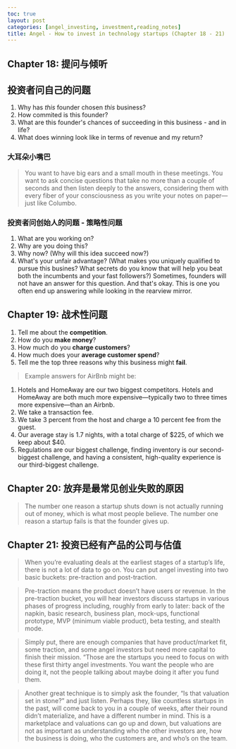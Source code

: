 ```yaml
---
toc: true
layout: post
categories: [angel_investing, investment,reading_notes]
title: Angel - How to invest in technology startups (Chapter 18 - 21)
---
```

## Chapter 18: 提问与倾听
## 投资者问自己的问题
> 
1. Why has *this* founder chosen *this* business?
2. How commited is this founder?
3. What are this founder's chances of succeeding in this business - and in life?
4. What does winning look like in terms of revenue and my return?
### 大耳朵小嘴巴
> You want to have big ears and a small mouth in these meetings. You want to ask concise questions that take no more than a couple of seconds and then listen deeply to the answers, considering them with every fiber of your consciousness as you write your notes on paper—just like Columbo.
### 投资者问创始人的问题 - 策略性问题
1. What are you working on?
2. Why are you doing this?
3. Why now? (Why will this idea succeed now?)
4. What's your unfair advantage? (What makes you uniquely qualified to pursue this busines? What secrets do you know that will help you beat both the incumbents and your fast followers?) Sometimes, founders will not have an answer for this question. And that's okay. This is one you often end up answering while looking in the rearview mirror.

## Chapter 19: 战术性问题
>
1. Tell me about the **competition**.
2. How do you **make money**?
3. How much do you **charge customers**?
4. How much does your **average customer spend**?
5. Tell me the top three reasons why this business might **fail**.

> Example answers for AirBnb might be:
1. Hotels and HomeAway are our two biggest competitors. Hotels and HomeAway are both much more expensive—typically two to three times more expensive—than an Airbnb.
2. We take a transaction fee.
3. We take 3 percent from the host and charge a 10 percent fee from the guest.
4. Our average stay is 1.7 nights, with a total charge of $225, of which we keep about $40.
5. Regulations are our biggest challenge, finding inventory is our second-biggest challenge, and having a consistent, high-quality experience is our third-biggest challenge.

## Chapter 20: 放弃是最常见创业失败的原因
> The number one reason a startup shuts down is not actually running out of money, which is what most people believe. The number one reason a startup fails is that the founder gives up.

## Chapter 21: 投资已经有产品的公司与估值
> When you’re evaluating deals at the earliest stages of a startup’s life, there is not a lot of data to go on. You can put angel investing into two basic buckets: pre-traction and post-traction. 

> Pre-traction means the product doesn’t have users or revenue.
In the pre-traction bucket, you will hear investors discuss startups in various phases of progress including, roughly from early to later: back of the napkin, basic research, business plan, mock-ups, functional prototype, MVP (minimum viable product), beta testing, and stealth mode.

> Simply put, there are enough companies that have product/market fit, some traction, and some angel investors but need more capital to finish their mission. “Those are the startups you need to focus on with these first thirty angel investments.
You want the people who are doing it, not the people talking about maybe doing it after you fund them.

> Another great technique is to simply ask the founder, “Is that valuation set in stone?” and just listen. Perhaps they, like countless startups in the past, will come back to you in a couple of weeks, after their round didn’t materialize, and have a different number in mind.
This is a marketplace and valuations can go up and down, but valuations are not as important as understanding who the other investors are, how the business is doing, who the customers are, and who’s on the team.
